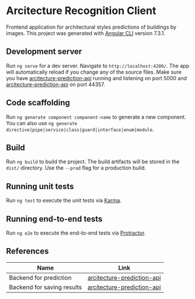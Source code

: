 # Arcitecture Recognition Client

Frontend application for architectural styles predictions of buildings by images.
This project was generated with [Angular CLI](https://github.com/angular/angular-cli) version 7.3.1.

## Development server

Run `ng serve` for a dev server. Navigate to `http://localhost:4200/`. The app will automatically reload if you change any of the source files.
Make sure you have [arcitecture-prediction-api](https://github.com/NeliaNovichenko/arcitecture-prediction-api) running and listening on port 5000 and [arcitecture-prediction-api](https://github.com/NeliaNovichenko/arcitecture-recognition-api) on port 44357.

## Code scaffolding

Run `ng generate component component-name` to generate a new component. You can also use `ng generate directive|pipe|service|class|guard|interface|enum|module`.

## Build

Run `ng build` to build the project. The build artifacts will be stored in the `dist/` directory. Use the `--prod` flag for a production build.

## Running unit tests

Run `ng test` to execute the unit tests via [Karma](https://karma-runner.github.io).

## Running end-to-end tests

Run `ng e2e` to execute the end-to-end tests via [Protractor](http://www.protractortest.org/).

## References 
| Name | Link |
| ------ | ------ |
| Backend for prediction | [arcitecture-prediction-api](https://github.com/NeliaNovichenko/arcitecture-prediction-api) |
| Backend for saving results | [arcitecture-prediction-api](https://github.com/NeliaNovichenko/arcitecture-recognition-api) |
